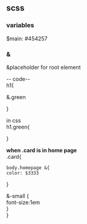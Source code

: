 ## scss

### variables

$main: #454257

### &

&placeholder for root element

-- code--  
h1{

&.green

}

in css  
h1.green{

}

**when .card is in home page**  
.card{

    body.homepage &{
    color: $3333

}

&-small {  
 font-size:1em  
}  
}
